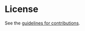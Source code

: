 # License

See the
[guidelines for contributions](https://github.com/tplooker/draft-looker-jwt-cwt-status-list/blob/main/CONTRIBUTING.md).
